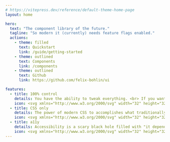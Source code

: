 ```yaml
---
# https://vitepress.dev/reference/default-theme-home-page
layout: home

hero:
  text: "The component library of the future."
  tagline: "So modern it (currently) needs feature flags enabled."
  actions:
    - theme: filled
      text: Quickstart
      link: /guide/getting-started
    - theme: outlined
      text: Components
      link: /components
    - theme: outlined
      text: Github
      link: https://github.com/felix-bohlin/ui

features:
  - title: 100% control
    details: You have the ability to tweak everything. <br> If you want.
    icon: <svg xmlns="http://www.w3.org/2000/svg" width="32" height="32" viewBox="0 0 32 32"><path fill="currentColor" d="M16 11a5 5 0 1 0 0 10a5 5 0 0 0 0-10m-3 5a3 3 0 1 1 6 0a3 3 0 0 1-6 0m-.16 13.628c1.035.247 2.096.372 3.16.372a13.6 13.6 0 0 0 3.156-.375a1.48 1.48 0 0 0 1.13-1.276l.234-2.13a1.47 1.47 0 0 1 2.066-1.2l1.955.856a1.47 1.47 0 0 0 1.671-.345a14.25 14.25 0 0 0 3.156-5.443a1.48 1.48 0 0 0-.535-1.627l-1.729-1.275a1.48 1.48 0 0 1 .003-2.396l1.72-1.27a1.47 1.47 0 0 0 .537-1.63a14.2 14.2 0 0 0-3.157-5.443a1.48 1.48 0 0 0-1.674-.345l-1.946.856a1.483 1.483 0 0 1-2.067-1.2l-.236-2.12a1.48 1.48 0 0 0-1.147-1.283a15 15 0 0 0-3.127-.363a15.4 15.4 0 0 0-3.146.363a1.47 1.47 0 0 0-1.147 1.28l-.237 2.122a1.493 1.493 0 0 1-2.073 1.206l-1.946-.857a1.49 1.49 0 0 0-1.67.35a14.25 14.25 0 0 0-3.16 5.446a1.48 1.48 0 0 0 .536 1.625l1.725 1.272a1.488 1.488 0 0 1 0 2.397L3.167 18.47a1.48 1.48 0 0 0-.535 1.63a14.25 14.25 0 0 0 3.16 5.45a1.46 1.46 0 0 0 1.077.465c.203 0 .404-.042.591-.123l1.955-.859a1.485 1.485 0 0 1 2.065 1.2l.235 2.126a1.48 1.48 0 0 0 1.125 1.27m5.501-1.866a11.6 11.6 0 0 1-4.677 0l-.195-1.74a3.48 3.48 0 0 0-1.14-2.208a3.53 3.53 0 0 0-3.718-.6l-1.606.7a12.2 12.2 0 0 1-2.348-4.05l1.424-1.052a3.488 3.488 0 0 0 0-5.616l-1.421-1.05a12.2 12.2 0 0 1 2.348-4.046l1.6.7a3.45 3.45 0 0 0 1.4.294a3.5 3.5 0 0 0 3.467-3.108l.194-1.747c.774-.15 1.56-.23 2.347-.24c.782.01 1.562.09 2.33.24l.186 1.74a3.48 3.48 0 0 0 1.137 2.216a3.53 3.53 0 0 0 3.727.6l1.6-.7a12.2 12.2 0 0 1 2.35 4.047l-1.423 1.046a3.48 3.48 0 0 0 0 5.62l1.422 1.05A12.3 12.3 0 0 1 25 23.901l-1.6-.7a3.473 3.473 0 0 0-4.866 2.81z"/></svg>
  - title: CSS only
    details: The power of modern CSS to accomplishes what traditionally only could be solved with black magic.
    icon: <svg xmlns="http://www.w3.org/2000/svg" width="32" height="32" viewBox="0 0 24 24"><path fill="currentColor" d="M18 20.5a.5.5 0 0 0 .5-.5V10H14a2 2 0 0 1-2-2V3.5H6a.5.5 0 0 0-.5.5v10.627a3.5 3.5 0 0 0-1.5-.592V4a2 2 0 0 1 2-2h6.172q.042.001.082.007q.03.005.059.007c.215.015.427.056.624.138c.057.024.112.056.166.087l.05.029l.047.024a1 1 0 0 1 .081.044c.078.053.148.116.219.18l.036.03l.049.04l5.829 5.828A2 2 0 0 1 20 9.828V20a2 2 0 0 1-2 2h-1.736a2.94 2.94 0 0 0 .702-1.5zm-.622-12L13.5 4.621V8a.5.5 0 0 0 .5.5zm-5.326 12c.203.86.976 1.5 1.898 1.5h.1A1.95 1.95 0 0 0 16 20.05v-.234a1.75 1.75 0 0 0-.85-1.5l-1.529-.918a.25.25 0 0 1-.121-.214v-.234a.45.45 0 0 1 .45-.45h.1a.45.45 0 0 1 .45.45V17a.75.75 0 0 0 1.5 0v-.05A1.95 1.95 0 0 0 14.05 15h-.1A1.95 1.95 0 0 0 12 16.95v.234c0 .614.322 1.184.85 1.5l1.529.918a.25.25 0 0 1 .121.214v.234a.45.45 0 0 1-.45.45h-.1a.45.45 0 0 1-.45-.45V20a.75.75 0 0 0-1.5 0v.05q0 .233.052.45M5.95 22l.05-.05V22zm1.297-1A1.94 1.94 0 0 1 7 20.05V20a.75.75 0 0 1 1.5 0v.05c0 .248.201.45.45.45h.1a.45.45 0 0 0 .45-.45v-.234a.25.25 0 0 0-.121-.214l-1.53-.918a1.75 1.75 0 0 1-.849-1.5v-.234A1.95 1.95 0 0 1 8.95 15h.1A1.95 1.95 0 0 1 11 16.95V17a.75.75 0 0 1-1.5 0v-.05a.45.45 0 0 0-.45-.45h-.1a.45.45 0 0 0-.45.45v.234a.25.25 0 0 0 .121.214l1.53.918c.527.316.849.886.849 1.5v.234a1.96 1.96 0 0 1-.247.95a1.95 1.95 0 0 1-1.703 1h-.1a1.95 1.95 0 0 1-1.703-1m-1.439-.538c.124-.296.192-.621.192-.962a.75.75 0 1 0-1.5 0a1 1 0 1 1-2 0v-2a1 1 0 1 1 2 0q.002.207.1.375A.75.75 0 0 0 6 17.5a2.5 2.5 0 1 0-5 0v2a2.5 2.5 0 0 0 4.808.962"/></svg>
  - title: a11y
    details: Accessibility is a scary black hole filled with "it depends". The least we can do is to get you pointed in the right direction.
    icon: <svg xmlns="http://www.w3.org/2000/svg" width="32" height="32" viewBox="0 0 32 32"><path fill="currentColor" d="M13.5 6.5a2.5 2.5 0 1 1 5 0a2.5 2.5 0 0 1-5 0M16 2a4.5 4.5 0 0 0-4.323 5.753L7.074 6.168a3.073 3.073 0 0 0-2 5.81L11 14.02v3.758a1 1 0 0 1-.101.439L7.307 25.58a3.073 3.073 0 0 0 5.524 2.694l3.167-6.494l3.167 6.494a3.073 3.073 0 1 0 5.523-2.694l-3.587-7.355a1 1 0 0 1-.101-.438V14.02l5.927-2.041a3.073 3.073 0 0 0-2-5.81l-4.604 1.584A4.5 4.5 0 0 0 16 2M5.06 8.724c.192-.56.803-.857 1.363-.665l7.624 2.626a6 6 0 0 0 3.906 0l7.624-2.626a1.073 1.073 0 0 1 .699 2.029l-6.264 2.157A1.5 1.5 0 0 0 19 13.663v4.124a3 3 0 0 0 .304 1.315l3.587 7.355a1.073 1.073 0 1 1-1.928.94l-3.168-6.493c-.73-1.498-2.864-1.498-3.595 0l-3.167 6.493a1.073 1.073 0 1 1-1.928-.94l3.591-7.364A3 3 0 0 0 13 17.778v-4.115a1.5 1.5 0 0 0-1.012-1.418l-6.264-2.157a1.073 1.073 0 0 1-.665-1.364"/></svg>
---
```

